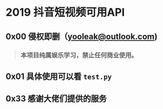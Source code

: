 
# 2019 抖音短视频可用API

## 0x00 侵权即删（yooleak@outlook.com)
>### 本项目纯属娱乐学习，禁止任何商业使用。

## 0x01 具体使用可以看 `test.py`

## 0x33 感谢大佬们提供的服务

